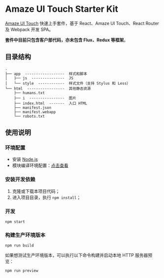 # Amaze UI Touch Starter Kit

[Amaze UI Touch](https://github.com/amazeui/amazeui-touch) 快速上手套件，基于 React、Amaze UI Touch、React Router 及 Webpack 开发 SPA。

**套件中目前只包含客户部代码，亦未包含 Flux、Redux 等框架**。

## 目录结构

```
.
├── app  ------------------  样式和脚本
│   ├── js  ---------------  JS
│   └── style  ------------  样式文件（支持 Stylus 和 Less）
└── html  -----------------  其他静态资源
    ├── humans.txt
    ├── i  ----------------  图片
    ├── index.html  -------  入口 HTML
    ├── manifest.json
    ├── manifest.webapp
    └── robots.txt
```

## 使用说明

### 环境配置

- 安装 [Node.js](https://nodejs.org/en/download/)
- 模块编译环境配置：[点击查看](https://github.com/nodejs/node-gyp#installation)

### 安装开发依赖

1. 克隆或下载本项目代码；
2. 进入项目目录，执行 `npm install`；

### 开发

```
npm start
```

### 构建生产环境版本

```
npm run build
```

如果想测试生产环境版本，可以执行以下命令构建并启动本地 HTTP 服务器预览：

```
npm run preview
```
